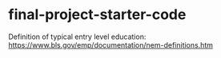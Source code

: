 # final-project-starter-code


Definition of typical entry level education: https://www.bls.gov/emp/documentation/nem-definitions.htm 



